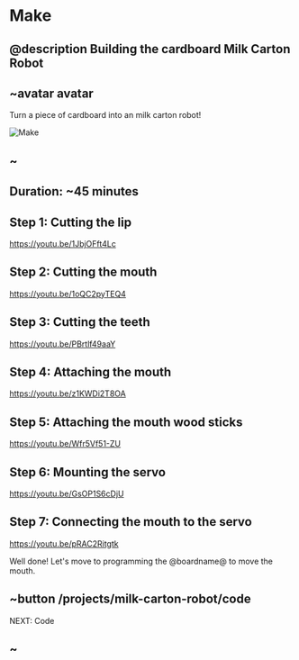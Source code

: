 # Make

## @description Building the cardboard Milk Carton Robot

## ~avatar avatar

Turn a piece of cardboard into an milk carton robot!

![Make](/static/mb/projects/milk-carton-robot/make.jpg)

## ~

## Duration: ~45 minutes

## Step 1: Cutting the lip

https://youtu.be/1JbjOFft4Lc

## Step 2: Cutting the mouth

https://youtu.be/1oQC2pyTEQ4

## Step 3: Cutting the teeth

https://youtu.be/PBrtlf49aaY

## Step 4: Attaching the mouth

https://youtu.be/z1KWDi2T8OA

## Step 5: Attaching the mouth wood sticks

https://youtu.be/Wfr5Vf51-ZU

## Step 6: Mounting the servo

https://youtu.be/GsOP1S6cDjU

## Step 7: Connecting the mouth to the servo

https://youtu.be/pRAC2Ritgtk

Well done! Let's move to programming the @boardname@ to move the mouth.

## ~button /projects/milk-carton-robot/code

NEXT: Code

## ~